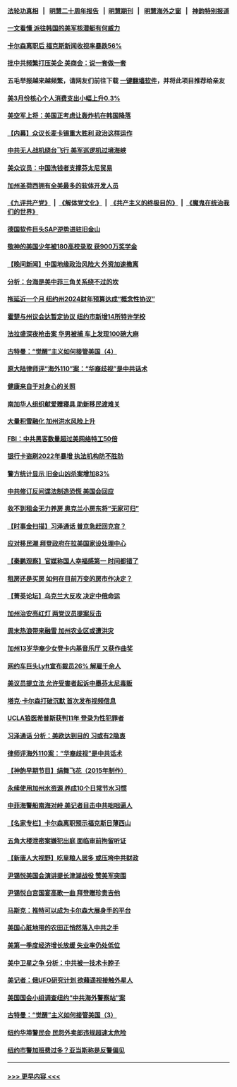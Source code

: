 #### [法轮功真相](https://github.com/gfw-breaker/truth/blob/master/README.md?t=0) &nbsp;&nbsp;|&nbsp;&nbsp; [明慧二十周年报告](https://github.com/gfw-breaker/mh-reports/blob/master/README.md?t=0) &nbsp;&nbsp;|&nbsp;&nbsp;[明慧期刊](https://github.com/gfw-breaker/mh-qikan) &nbsp;&nbsp;|&nbsp;&nbsp; [明慧海外之窗](https://github.com/gfw-breaker/mh-news/blob/master/README.md?t=0) &nbsp;&nbsp;|&nbsp;&nbsp; [神韵特别报道](https://github.com/gfw-breaker/mh-news/blob/master/shenyun.md?t=0)
#### [一文看懂 派往韩国的美军核潜艇有何威力](../pages/nsc412/n13983325.md?t=04290343) 
#### [卡尔森离职后 福克斯新闻收视率暴跌56%](../pages/nsc412/n13983933.md?t=04290343) 
#### [批中共频繁打压美企 美商会：说一套做一套](../pages/nsc412/n13983961.md?t=04290343) 
#### 五毛举报越来越频繁，请网友们前往下载 [一键翻墙软件](https://github.com/gfw-breaker/ssr-accounts)，并将此项目推荐给亲友
#### [美3月份核心个人消费支出小幅上升0.3%](../pages/nsc412/n13983937.md?t=04290343) 
#### [美空军上将：美国正考虑让轰炸机在韩国降落](../pages/nsc412/n13983962.md?t=04290343) 
#### [【内幕】众议长麦卡锡重大胜利 政治这样运作](../pages/nsc412/n13983151.md?t=04290343) 
#### [中共无人战机绕台飞行 美军巡逻机过境海峡](../pages/nsc412/n13983779.md?t=04290343) 
#### [美众议员：中国洗钱者支撑芬太尼贸易](../pages/nsc412/n13983868.md?t=04290343) 
#### [加州圣荷西拥有全美最多的软体开发人员](../pages/nsc412/n13983451.md?t=04290343) 
#### [《九评共产党》](https://github.com/begood0513/9ping.md/blob/master/README.md) &nbsp;|&nbsp; [《解体党文化》](../../../../jtdwh.md/blob/master/README.md)  &nbsp;|&nbsp; [《共产主义的终极目的》](../../../../gczydzjmd.md/blob/master/README.md) &nbsp;|&nbsp; [《魔鬼在统治我们的世界》](../../../../mgztzwmdsj.md/blob/master/README.md) 
#### [德国软件巨头SAP逆势进驻旧金山](../pages/nsc412/n13983426.md?t=04290343) 
#### [敬神的美国少年被180高校录取 获900万奖学金](../pages/nsc412/n13983062.md?t=04290343) 
#### [【晚间新闻】中国地缘政治风险大 外资加速撤离](../pages/nsc412/n13983577.md?t=04290343) 
#### [分析：台海是美中菲三角关系绕不过的坎](../pages/nsc412/n13981817.md?t=04290343) 
#### [拖延近一个月 纽约州2024财年预算达成“概念性协议”](../pages/nsc412/n13983372.md?t=04290343) 
#### [霍楚与州议会达暂定协议 纽约市新增14所特许学校](../pages/nsc412/n13983381.md?t=04290343) 
#### [法拉盛深夜枪击案  华男被捕 车上发现100磅大麻](../pages/nsc412/n13983365.md?t=04290343) 
#### [古特曼：“觉醒”主义如何接管美国（4）](../pages/nsc412/n13983379.md?t=04290343) 
#### [原大陆律师评“海外110”案：“华裔歧视”是中共话术](../pages/nsc412/n13983383.md?t=04290343) 
#### [健康来自于对身心的关照](../pages/nsc412/n13983547.md?t=04290343) 
#### [南加华人组织献爱赠寝具 助新移民渡难关](../pages/nsc412/n13983522.md?t=04290343) 
#### [大量积雪融化 加州洪水风险上升](../pages/nsc412/n13983510.md?t=04290343) 
#### [FBI：中共黑客数量超过美网络特工50倍](../pages/nsc412/n13983486.md?t=04290343) 
#### [银行卡盗刷2022年暴增 执法机构防不胜防](../pages/nsc412/n13983420.md?t=04290343) 
#### [警方统计显示 旧金山凶杀案增加83%](../pages/nsc412/n13983434.md?t=04290343) 
#### [中共修订反间谍法制造恐慌 美国会回应](../pages/nsc412/n13983122.md?t=04290343) 
#### [收不到租金无力养房 奥克兰小房东将“无家可归”](../pages/nsc412/n13983248.md?t=04290343) 
#### [【时事金扫描】习泽通话 普京急赶回克宫？](../pages/nsc412/n13983265.md?t=04290343) 
#### [应对移民潮 拜登政府在拉美国家设处理中心](../pages/nsc412/n13983229.md?t=04290343) 
#### [【秦鹏观察】官媒称国人幸福感第一 时间都错了](../pages/nsc412/n13983216.md?t=04290343) 
#### [租房还是买房 如何在目前万变的房市作决定？](../pages/nsc412/n13983182.md?t=04290343) 
#### [【菁英论坛】乌克兰大反攻 决定中俄命运](../pages/nsc412/n13983119.md?t=04290343) 
#### [加州治安亮红灯 两党议员提案反击](../pages/nsc412/n13983286.md?t=04290343) 
#### [周末热浪带来融雪 加州农业区或遭洪灾](../pages/nsc412/n13983272.md?t=04290343) 
#### [加州13岁华裔少女登卡内基音乐厅 又获作曲奖](../pages/nsc412/n13983244.md?t=04290343) 
#### [网约车巨头Lyft宣布裁员26% 解雇千余人](../pages/nsc412/n13983106.md?t=04290343) 
#### [美议员提立法 允许受害者起诉中墨芬太尼毒贩](../pages/nsc412/n13983138.md?t=04290343) 
#### [塔克‧卡尔森打破沉默 首次发布视频信息](../pages/nsc412/n13983125.md?t=04290343) 
#### [UCLA狼医希普斯获判11年 登录为性犯罪者](../pages/nsc412/n13983193.md?t=04290343) 
#### [习泽通话 分析：美欧达到目的 习或有2隐衷](../pages/nsc412/n13982955.md?t=04290343) 
#### [律师评海外110案：“华裔歧视”是中共话术](../pages/nsc412/n13982340.md?t=04290343) 
#### [【神韵早期节目】绢舞飞花（2015年制作）](../pages/nsc412/n13982960.md?t=04290343) 
#### [永续使用加州水资源 养成10个日常节水习惯](../pages/nsc412/n13983173.md?t=04290343) 
#### [中菲海警船南海对峙 美记者目击中共咄咄逼人](../pages/nsc412/n13983033.md?t=04290343) 
#### [【名家专栏】卡尔森离职预示福克斯日薄西山](../pages/nsc412/n13982824.md?t=04290343) 
#### [五角大楼泄密案嫌犯出庭 面临审前拘留听证](../pages/nsc412/n13982949.md?t=04290343) 
#### [【新唐人大视野】吃皇粮人居多 或压垮中共财政](../pages/nsc412/n13983024.md?t=04290343) 
#### [尹锡悦美国会演讲提长津湖战役 赞美军突围](../pages/nsc412/n13983048.md?t=04290343) 
#### [尹锡悦白宫国宴高歌一曲 拜登赠珍贵吉他](../pages/nsc412/n13982952.md?t=04290343) 
#### [马斯克：推特可以成为卡尔森大展身手的平台](../pages/nsc412/n13982823.md?t=04290343) 
#### [美国心脏地带的农田正悄然落入中共之手](../pages/nsc412/n13982349.md?t=04290343) 
#### [美第一季度经济增长放缓 失业率仍处低位](../pages/nsc412/n13982889.md?t=04290343) 
#### [美中卫星之争 分析：中共被一技术卡脖子](../pages/nsc412/n13982523.md?t=04290343) 
#### [美记者：俄UFO研究计划 欲藉遥视接触外星人](../pages/nsc412/n13982503.md?t=04290343) 
#### [美国国会小组调查纽约“中共海外警察站”案](../pages/nsc412/n13982536.md?t=04290343) 
#### [古特曼：“觉醒”主义如何接管美国（3）](../pages/nsc412/n13982528.md?t=04290343) 
#### [纽约华埠警民会 民怨外卖郎违规超速太危险](../pages/nsc412/n13982549.md?t=04290343) 
#### [纽约市警加班费过多？亚当斯称是反警偏见](../pages/nsc412/n13982555.md?t=04290343) 

----
#### [ >>> 更早内容 <<< ](../indexes/nsc412-earlier.md)
